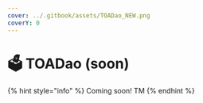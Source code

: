 ```yaml
---
cover: ../.gitbook/assets/TOADao_NEW.png
coverY: 0
---
```


# 🗳 TOADao (soon)

{% hint style="info" %}
Coming soon! TM
{% endhint %}
